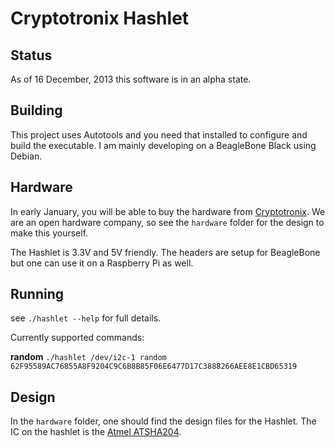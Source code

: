 Cryptotronix Hashlet
=====

Status
---

As of 16 December, 2013 this software is in an alpha state.

Building
----

This project uses Autotools and you need that installed to configure and build the executable.  I am mainly developing on a BeagleBone Black using Debian.

Hardware
---

In early January, you will be able to buy the hardware from [Cryptotronix](http://cryptotronix.com/products/hashlet/).  We are an open hardware company, so see the `hardware` folder for the design to make this yourself.

The Hashlet is 3.3V and 5V friendly. The headers are setup for BeagleBone but one can use it on a Raspberry Pi as well.

Running
---

see `./hashlet --help` for full details.

Currently supported commands:

**random**
`./hashlet /dev/i2c-1 random`
`62F95589AC76855A8F9204C9C6B8B85F06E6477D17C3888266AEE8E1CBD65319`


Design
---

In the `hardware` folder, one should find the design files for the Hashlet.  The IC on the hashlet is the [Atmel ATSHA204](http://www.atmel.com/Images/Atmel-8740-CryptoAuth-ATSHA204-Datasheet.pdf).
